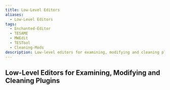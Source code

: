 ```yaml
---
title: Low-Level Editors
aliases:
  - Low-Level Editors
tags:
  - Enchanted-Editor
  - TESAME
  - MWEdit
  - TESTool
  - Cleaning-Mods
description: Low-level editors for examining, modifying and cleaning plugins
---
```

## Low-Level Editors for Examining, Modifying and Cleaning Plugins

